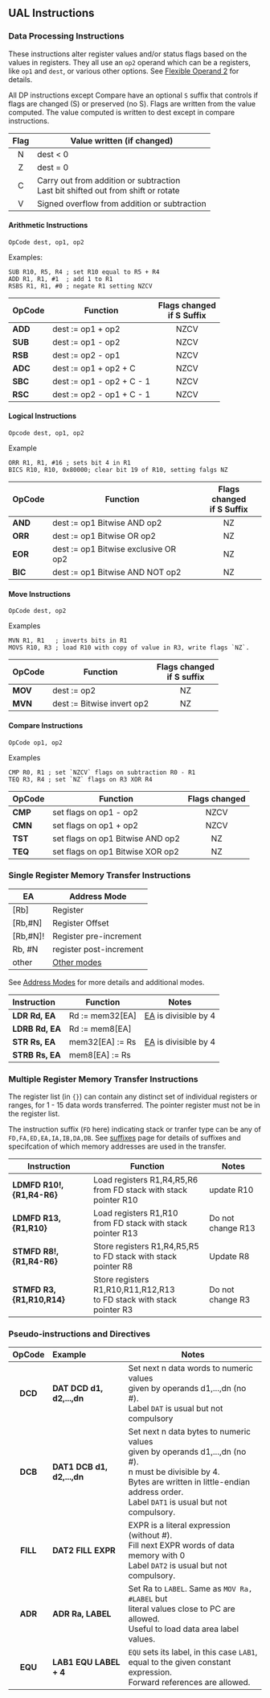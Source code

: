## UAL Instructions


### Data Processing Instructions

These instructions alter register values and/or status flags based on the values in registers. They all use an `op2` operand which can be a registers, like `op1` and `dest`, or various other options. See [Flexible Operand 2](flexop2.html) for details.

All DP instructions except Compare have an optional `S` suffix that controls if flags are changed (S) or preserved (no S). Flags are written from the value computed. The value computed is written to dest except in compare instructions.

| Flag | Value written (if changed) |
|:------:|------|
| N | dest < 0 |
| Z | dest = 0 |
| C | Carry out from addition or subtraction <br> Last bit shifted out from shift or rotate |
| V | Signed overflow from addition or subtraction |



#### Arithmetic Instructions

```
OpCode dest, op1, op2
```
Examples:
```
SUB R10, R5, R4 ; set R10 equal to R5 + R4
ADD R1, R1, #1  ; add 1 to R1
RSBS R1, R1, #0 ; negate R1 setting NZCV
```


| OpCode | Function | Flags changed <br>if S Suffix|
|------|--------|:-----:|
| **ADD** | dest := op1 + op2 | NZCV
| **SUB** | dest := op1 - op2 | NZCV
| **RSB** | dest := op2 - op1 | NZCV
| **ADC** | dest := op1 + op2 + C | NZCV
| **SBC** | dest := op1 - op2 + C - 1| NZCV
| **RSC** | dest := op2 - op1 + C - 1 | NZCV

#### Logical Instructions

```
Opcode dest, op1, op2
```
Example
```
ORR R1, R1, #16 ; sets bit 4 in R1
BICS R10, R10, 0x80000; clear bit 19 of R10, setting falgs NZ
```


| OpCode | Function | Flags changed <br> if S Suffix |
|----------|------------|:----:|
| **AND** | dest := op1 Bitwise AND op2| NZ |
| **ORR** | dest := op1 Bitwise OR op2 | NZ
| **EOR** | dest := op1 Bitwise exclusive OR op2 | NZ|
| **BIC** | dest := op1 Bitwise AND NOT op2 | NZ |

#### Move Instructions

```
OpCode dest, op2
```
Examples
```
MVN R1, R1   ; inverts bits in R1
MOVS R10, R3 ; load R10 with copy of value in R3, write flags `NZ`.
```


| OpCode | Function | Flags changed <br> if S suffix |
|----------|------------|:-----:|
| **MOV** | dest := op2| NZ |
| **MVN** | dest := Bitwise invert op2 | NZ |


#### Compare Instructions

```
OpCode op1, op2
```

Examples
```
CMP R0, R1 ; set `NZCV` flags on subtraction R0 - R1
TEQ R3, R4 ; set `NZ` flags on R3 XOR R4
```


| OpCode | Function | Flags changed |
|----------|------------|:----------------:|
| **CMP** |  set flags on op1 - op2 | NZCV |
| **CMN** | set flags on op1 + op2 | NZCV |
| **TST** | set flags on op1 Bitwise AND op2 | NZ |
| **TEQ** | set flags on op1 Bitwise XOR op2 | NZ |

### Single Register Memory Transfer Instructions

| EA | Address Mode |
|-----|-------|
| [Rb] | Register |
| [Rb,#N] | Register Offset |
| [Rb,#N]! | Register pre-increment|
| Rb, #N  | register post-increment|
| other  | [Other modes](https://tomcl.github.io/visual2.github.io/ea.html#content) |


See [Address Modes](https://tomcl.github.io/visual2.github.io/ea.html#content) for more details and additional modes.

| Instruction | Function | Notes |
|:----------|------------|-------|
| **LDR Rd, EA** | Rd := mem32[EA] | [EA](https://tomcl.github.io/visual2.github.io/ea.html#content) is divisible by 4
| **LDRB Rd, EA** | Rd := mem8[EA] | 
| **STR Rs, EA** | mem32[EA] := Rs | [EA](https://tomcl.github.io/visual2.github.io/ea.html#content) is divisible by 4
| **STRB Rs, EA**| mem8[EA] := Rs


### Multiple Register Memory Transfer Instructions

The register list (in `{}`) can contain any distinct set of individual registers or ranges, for 1 - 15 data words transferred. The pointer register must not be in the register list.

The instruction suffix (`FD` here) indicating stack or tranfer type can be any of `FD,FA,ED,EA,IA,IB,DA,DB`. See [suffixes](https://tomcl.github.io/visual2.github.io/suffixes.html) page for details of suffixes and specifcation of which memory addresses are used in the transfer.

| Instruction | Function | Notes |
|-------------|------------|-------|
| **LDMFD R10!, {R1,R4-R6}** | Load registers R1,R4,R5,R6 <br> from FD stack with stack pointer R10 |update R10|
| **LDMFD R13, {R1,R10}** | Load registers R1,R10 <br> from FD stack with stack pointer R13 |Do not change R13|
| **STMFD R8!, {R1,R4-R6}** | Store registers R1,R4,R5,R5 <br> to FD stack with stack pointer R8|Update R8|
| **STMFD R3, {R1,R10,R14}** | Store registers R1,R10,R11,R12,R13 <br> to FD stack with stack pointer R3| Do not change R3|

### Pseudo-instructions and Directives

| OpCode | Example | Notes |
|:---:|:----------|-----------|
| **DCD** | **DAT DCD d1, d2,...,dn** | Set next n data words to numeric values <br> given by operands d1,...,dn (no #).<br> Label `DAT` is usual but not compulsory
| **DCB** | **DAT1 DCB d1, d2,...,dn** | Set next n data bytes to numeric values <br> given by operands d1,...,dn (no #).<br> n must be divisible by 4. <br>Bytes are written in little-endian address order. <br> Label `DAT1` is usual but not compulsory.|
| **FILL** | **DAT2 FILL EXPR** | EXPR is a literal expression (without #). <br> Fill next EXPR words of data memory with 0 <br> Label `DAT2` is usual but not compulsory.
| **ADR** | **ADR Ra, LABEL** | Set Ra to `LABEL`. Same as `MOV Ra, #LABEL` but <br> literal values close to PC are allowed.<br> Useful to load data area label values.|
| **EQU** | **LAB1 EQU LABEL + 4**| `EQU` sets its label, in this case `LAB1`, <br>  equal to the given constant expression.<br> Forward references are allowed. |
